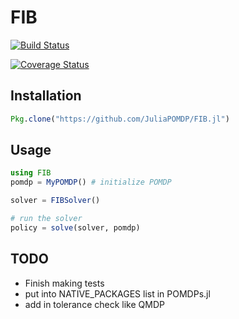 # FIB

[![Build Status](https://travis-ci.org/JuliaPOMDP/FIB.jl.svg?branch=master)](https://travis-ci.org/JuliaPOMDP/FIB.jl)

[![Coverage Status](https://coveralls.io/repos/JuliaPOMDP/FIB.jl/badge.svg?branch=master&service=github)](https://coveralls.io/github/JuliaPOMDP/FIB.jl?branch=master)

## Installation

```julia
Pkg.clone("https://github.com/JuliaPOMDP/FIB.jl")
```

## Usage

```julia
using FIB
pomdp = MyPOMDP() # initialize POMDP

solver = FIBSolver()

# run the solver
policy = solve(solver, pomdp)
```

## TODO

* Finish making tests
* put into NATIVE_PACKAGES list in POMDPs.jl
* add in tolerance check like QMDP
